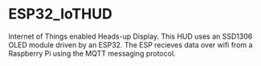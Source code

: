 # ESP32_IoTHUD

Internet of Things enabled Heads-up Display. This HUD uses an SSD1306 OLED module driven by an ESP32. The ESP recieves data over wifi from a Raspberry Pi using the MQTT messaging protocol.
